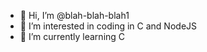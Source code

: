 - 👋 Hi, I’m @blah-blah-blah1
- 👀 I’m interested in coding in C and NodeJS
- 🌱 I’m currently learning C


